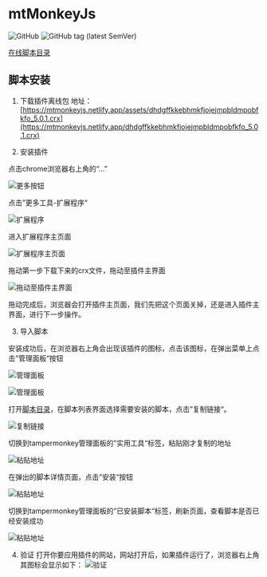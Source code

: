 # mtMonkeyJs
![GitHub](https://img.shields.io/github/license/meterXu/mtMonkeyJs.svg)
![GitHub tag (latest SemVer)](https://img.shields.io/github/tag/meterXu/mtMonkeyJs.svg)

[在线脚本目录](https://mtmonkeyjs.netlify.app/)
## 脚本安装

1. 下载插件离线包
地址：[https://mtmonkeyjs.netlify.app/assets/dhdgffkkebhmkfjojejmpbldmpobfkfo_5.0.1.crx](https://mtmonkeyjs.netlify.app/dhdgffkkebhmkfjojejmpbldmpobfkfo_5.0.1.crx)

2. 安装插件

点击chrome浏览器右上角的“...”

![更多按钮](img/1.png)

点击”更多工具-扩展程序“

![扩展程序](img/2.png)

进入扩展程序主页面

![扩展程序主页面](img/20240229165450.jpg)

拖动第一步下载下来的crx文件，拖动至插件主界面

![拖动至插件主界面](img/20240229164955.jpg)

拖动完成后，浏览器会打开插件主页面，我们先把这个页面关掉，还是进入插件主界面，进行下一步操作。

3. 导入脚本

安装成功后，在浏览器右上角会出现该插件的图标，点击该图标，在弹出菜单上点击”管理面板“按钮

![管理面板](img/20240229165755.jpg)

![管理面板](img/5.png)

打开[脚本目录](https://mtmonkeyjs.netlify.app/)，在脚本列表界面选择需要安装的脚本，点击”复制链接“。

![复制链接](img/6.png)

切换到tampermonkey管理面板的”实用工具“标签，粘贴刚才复制的地址

![粘贴地址](img/7.png)

在弹出的脚本详情页面，点击”安装“按钮

![粘贴地址](img/8.png)

切换到tampermonkey管理面板的”已安装脚本“标签，刷新页面，查看脚本是否已经安装成功

![粘贴地址](img/9.png)

4. 验证
打开你要应用插件的网站，网站打开后，如果插件运行了，浏览器右上角其图标会显示如下：
![验证](img/20240229170045.jpg)
